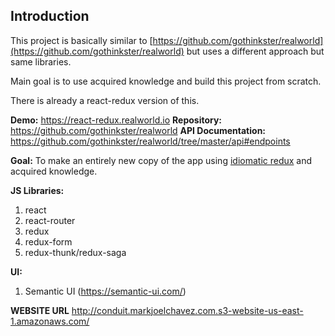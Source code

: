## Introduction

This project is basically similar to [https://github.com/gothinkster/realworld](https://github.com/gothinkster/realworld) but uses a different approach but
same libraries.

Main goal is to use acquired knowledge and build this project from scratch.

There is already a react-redux version of this.

**Demo:**
https://react-redux.realworld.io
**Repository:**
https://github.com/gothinkster/realworld
**API Documentation:**
https://github.com/gothinkster/realworld/tree/master/api#endpoints

**Goal:**
To make an entirely new copy of the app using [idiomatic redux](https://github.com/gaearon/todos) and acquired knowledge.

**JS Libraries:**
1. react
2. react-router
3. redux
4. redux-form
5. redux-thunk/redux-saga

**UI:**
1. Semantic UI (https://semantic-ui.com/)

**WEBSITE URL**
http://conduit.markjoelchavez.com.s3-website-us-east-1.amazonaws.com/